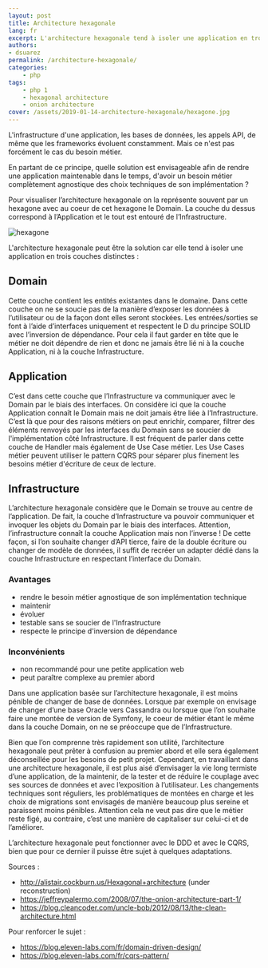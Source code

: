 ```yaml
---
layout: post
title: Architecture hexagonale
lang: fr
excerpt: L'architecture hexagonale tend à isoler une application en trois couches distinctes
authors:
- dsuarez
permalink: /architecture-hexagonale/
categories:
    - php
tags:
    - php 1
    - hexagonal architecture
    - onion architecture
cover: /assets/2019-01-14-architecture-hexagonale/hexagone.jpg
---
```


L'infrastructure d'une application, les bases de données, les appels API, de même que les frameworks évoluent
constamment. Mais ce n'est pas forcément le cas du besoin métier.

En partant de ce principe, quelle solution est envisageable afin de rendre une application maintenable dans le temps,
d'avoir un besoin métier complètement agnostique des choix techniques de son implémentation ?

Pour visualiser l’architecture hexagonale on la représente souvent par un hexagone avec au coeur de cet hexagone le
Domain. La couche du dessus correspond à l’Application et le tout est entouré de l’Infrastructure.

![hexagone]({{site.baseurl}}/assets/2019-01-14-architecture-hexagonale/hexagone.jpg)

L'architecture hexagonale peut être la solution car elle tend à isoler une application en trois couches distinctes :

## Domain

Cette couche contient les entités existantes dans le domaine. Dans cette couche on ne se soucie pas de la manière
d’exposer les données à l’utilisateur ou de la façon dont elles seront stockées.
Les entrées/sorties se font à l’aide d’interfaces uniquement et respectent le D du principe SOLID avec l’inversion de
dépendance.
Pour cela il faut garder en tête que le métier ne doit dépendre de rien et donc ne jamais être lié ni à la couche
Application, ni à la couche Infrastructure.

## Application

C’est dans cette couche que l’Infrastructure va communiquer avec le Domain par le biais des interfaces. On considère
ici que la couche Application connaît le Domain mais ne doit jamais être liée à l’Infrastructure. C’est là que
pour des raisons métiers on peut enrichir, comparer, filtrer des éléments renvoyés par les interfaces du Domain sans se
soucier de l'implémentation côté Infrastructure.
Il est fréquent de parler dans cette couche de Handler mais également de Use Case métier.
Les Use Cases métier peuvent utiliser le pattern CQRS pour séparer plus finement les besoins métier d'écriture de ceux de
lecture.
 
## Infrastructure

L’architecture hexagonale considère que le Domain se trouve au centre de l’application. De fait, la couche
d’Infrastructure va pouvoir communiquer et invoquer les objets du Domain par le biais des interfaces.
Attention, l’infrastructure connaît la couche Application mais non l’inverse !
De cette façon, si l’on souhaite changer d’API tierce, faire de la double écriture ou changer de modèle de données, il
suffit de recréer un adapter dédié dans la couche Infrastructure en respectant l’interface du Domain.

### Avantages

+ rendre le besoin métier agnostique de son implémentation technique
+ maintenir
+ évoluer
+ testable sans se soucier de l'Infrastructure
+ respecte le principe d'inversion de dépendance

### Inconvénients

- non recommandé pour une petite application web
- peut paraître complexe au premier abord

Dans une application basée sur l’architecture hexagonale, il est moins pénible de changer de base de données. Lorsque
par exemple on envisage de changer d’une base Oracle vers Cassandra ou lorsque que l’on souhaite faire une montée de
version de Symfony, le coeur de métier étant le même dans la couche Domain, on ne se préoccupe que de l’Infrastructure.

Bien que l’on comprenne très rapidement son utilité, l’architecture hexagonale peut prêter à confusion au premier abord et 
elle sera également déconseillée pour les besoins de petit projet.
Cependant, en travaillant dans une architecture hexagonale, il est plus aisé d’envisager la vie long termiste d’une
application, de la maintenir, de la tester et de réduire le couplage avec ses sources de données et avec l’exposition à
l’utilisateur.
Les changements techniques sont réguliers, les problématiques de montées en charge et les choix de migrations sont
envisagés de manière beaucoup plus sereine et paraissent moins pénibles.
Attention cela ne veut pas dire que le métier reste figé, au contraire, c’est une manière de capitaliser sur celui-ci et
de l’améliorer.

L’architecture hexagonale peut fonctionner avec le DDD et avec le CQRS, bien que pour ce dernier il puisse
être sujet à quelques adaptations.

Sources :
* http://alistair.cockburn.us/Hexagonal+architecture (under reconstruction)
* https://jeffreypalermo.com/2008/07/the-onion-architecture-part-1/
* https://blog.cleancoder.com/uncle-bob/2012/08/13/the-clean-architecture.html

Pour renforcer le sujet :
* https://blog.eleven-labs.com/fr/domain-driven-design/
* https://blog.eleven-labs.com/fr/cqrs-pattern/

